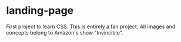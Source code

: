# landing-page
First project to learn CSS. This is entirely a fan project. All images and concepts belong to Amazon's show "Invincible".